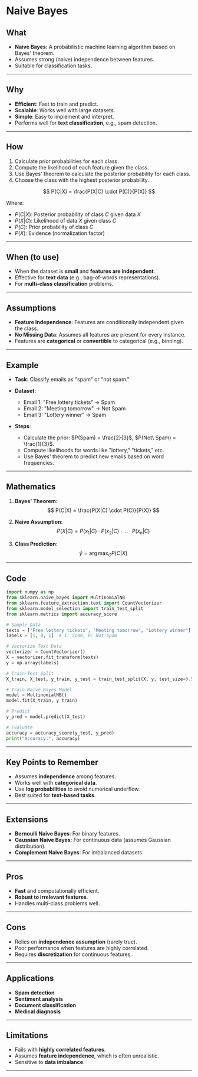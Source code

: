 # Naive Bayes

## What
- **Naive Bayes**: A probabilistic machine learning algorithm based on Bayes' theorem.
- Assumes strong (naive) independence between features.
- Suitable for classification tasks.

---

## Why
- **Efficient**: Fast to train and predict.
- **Scalable**: Works well with large datasets.
- **Simple**: Easy to implement and interpret.
- Performs well for **text classification**, e.g., spam detection.

---

## How
1. Calculate prior probabilities for each class.
2. Compute the likelihood of each feature given the class.
3. Use Bayes' theorem to calculate the posterior probability for each class.
4. Choose the class with the highest posterior probability.

$$ P(C|X) = \frac{P(X|C) \cdot P(C)}{P(X)} $$

Where:
- $P(C|X)$: Posterior probability of class $C$ given data $X$
- $P(X|C)$: Likelihood of data $X$ given class $C$
- $P(C)$: Prior probability of class $C$
- $P(X)$: Evidence (normalization factor)

---

## When (to use)
- When the dataset is **small** and **features are independent**.
- Effective for **text data** (e.g., bag-of-words representations).
- For **multi-class classification** problems.

---

## Assumptions
- **Feature Independence**: Features are conditionally independent given the class.
- **No Missing Data**: Assumes all features are present for every instance.
- Features are **categorical** or **convertible** to categorical (e.g., binning).

---

## Example
- **Task**: Classify emails as "spam" or "not spam."
- **Dataset**:
  - Email 1: "Free lottery tickets" → Spam
  - Email 2: "Meeting tomorrow" → Not Spam
  - Email 3: "Lottery winner" → Spam

- **Steps**:
  - Calculate the prior: $P(Spam) = \frac{2}{3}$, $P(Not\ Spam) = \frac{1}{3}$.
  - Compute likelihoods for words like "lottery," "tickets," etc.
  - Use Bayes' theorem to predict new emails based on word frequencies.

---

## Mathematics
1. **Bayes' Theorem**:
   $$ P(C|X) = \frac{P(X|C) \cdot P(C)}{P(X)} $$

2. **Naive Assumption**:
   $$ P(X|C) = P(x_1|C) \cdot P(x_2|C) \cdot \ldots \cdot P(x_n|C) $$

3. **Class Prediction**:
   $$ \hat{y} = \arg\max_C P(C|X) $$

---

## Code
```python
import numpy as np
from sklearn.naive_bayes import MultinomialNB
from sklearn.feature_extraction.text import CountVectorizer
from sklearn.model_selection import train_test_split
from sklearn.metrics import accuracy_score

# Sample Data
texts = ["Free lottery tickets", "Meeting tomorrow", "Lottery winner"]
labels = [1, 0, 1]  # 1: Spam, 0: Not Spam

# Vectorize Text Data
vectorizer = CountVectorizer()
X = vectorizer.fit_transform(texts)
y = np.array(labels)

# Train-Test Split
X_train, X_test, y_train, y_test = train_test_split(X, y, test_size=0.5, random_state=42)

# Train Naive Bayes Model
model = MultinomialNB()
model.fit(X_train, y_train)

# Predict
y_pred = model.predict(X_test)

# Evaluate
accuracy = accuracy_score(y_test, y_pred)
print("Accuracy:", accuracy)
```

---

## Key Points to Remember
- Assumes **independence** among features.
- Works well with **categorical data**.
- Use **log probabilities** to avoid numerical underflow.
- Best suited for **text-based tasks**.

---

## Extensions
- **Bernoulli Naive Bayes**: For binary features.
- **Gaussian Naive Bayes**: For continuous data (assumes Gaussian distribution).
- **Complement Naive Bayes**: For imbalanced datasets.

---

## Pros
- **Fast** and computationally efficient.
- **Robust to irrelevant features**.
- Handles multi-class problems well.

---

## Cons
- Relies on **independence assumption** (rarely true).
- Poor performance when features are highly correlated.
- Requires **discretization** for continuous features.

---

## Applications
- **Spam detection**
- **Sentiment analysis**
- **Document classification**
- **Medical diagnosis**

---

## Limitations
- Fails with **highly correlated features**.
- Assumes **feature independence**, which is often unrealistic.
- Sensitive to **data imbalance**.

---